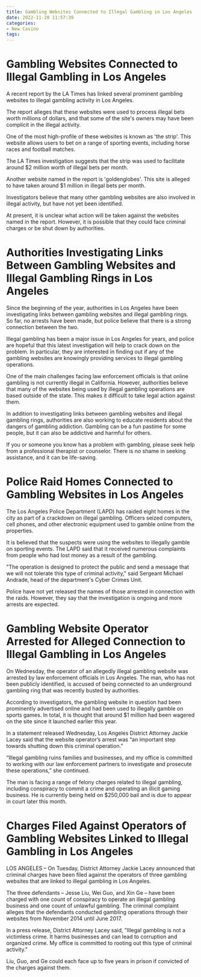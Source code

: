 ```yaml
---
title: Gambling Websites Connected to Illegal Gambling in Los Angeles
date: 2022-11-20 11:57:39
categories:
- New Casino
tags:
---
```



#  Gambling Websites Connected to Illegal Gambling in Los Angeles

A recent report by the LA Times has linked several prominent gambling websites to illegal gambling activity in Los Angeles.

The report alleges that these websites were used to process illegal bets worth millions of dollars, and that some of the site's owners may have been complicit in the illegal activity.

One of the most high-profile of these websites is known as 'the strip'. This website allows users to bet on a range of sporting events, including horse races and football matches.

The LA Times investigation suggests that the strip was used to facilitate around $2 million worth of illegal bets per month.

Another website named in the report is 'goldenglobes'. This site is alleged to have taken around $1 million in illegal bets per month.

Investigators believe that many other gambling websites are also involved in illegal activity, but have not yet been identified.

At present, it is unclear what action will be taken against the websites named in the report. However, it is possible that they could face criminal charges or be shut down by authorities.

#  Authorities Investigating Links Between Gambling Websites and Illegal Gambling Rings in Los Angeles

Since the beginning of the year, authorities in Los Angeles have been investigating links between gambling websites and illegal gambling rings. So far, no arrests have been made, but police believe that there is a strong connection between the two.

Illegal gambling has been a major issue in Los Angeles for years, and police are hopeful that this latest investigation will help to crack down on the problem. In particular, they are interested in finding out if any of the gambling websites are knowingly providing services to illegal gambling operations.

One of the main challenges facing law enforcement officials is that online gambling is not currently illegal in California. However, authorities believe that many of the websites being used by illegal gambling operations are based outside of the state. This makes it difficult to take legal action against them.

In addition to investigating links between gambling websites and illegal gambling rings, authorities are also working to educate residents about the dangers of gambling addiction. Gambling can be a fun pastime for some people, but it can also be addictive and harmful for others.

If you or someone you know has a problem with gambling, please seek help from a professional therapist or counselor. There is no shame in seeking assistance, and it can be life-saving.

#  Police Raid Homes Connected to Gambling Websites in Los Angeles

The Los Angeles Police Department (LAPD) has raided eight homes in the city as part of a crackdown on illegal gambling. Officers seized computers, cell phones, and other electronic equipment used to gamble online from the properties.

It is believed that the suspects were using the websites to illegally gamble on sporting events. The LAPD said that it received numerous complaints from people who had lost money as a result of the gambling.

"The operation is designed to protect the public and send a message that we will not tolerate this type of criminal activity," said Sergeant Michael Andrade, head of the department's Cyber Crimes Unit.

Police have not yet released the names of those arrested in connection with the raids. However, they say that the investigation is ongoing and more arrests are expected.

#  Gambling Website Operator Arrested for Alleged Connection to Illegal Gambling in Los Angeles

On Wednesday, the operator of an allegedly illegal gambling website was arrested by law enforcement officials in Los Angeles. The man, who has not been publicly identified, is accused of being connected to an underground gambling ring that was recently busted by authorities.

According to investigators, the gambling website in question had been prominently advertised online and had been used to illegally gamble on sports games. In total, it is thought that around $1 million had been wagered on the site since it launched earlier this year.

In a statement released Wednesday, Los Angeles District Attorney Jackie Lacey said that the website operator’s arrest was “an important step towards shutting down this criminal operation.”

“Illegal gambling ruins families and businesses, and my office is committed to working with our law enforcement partners to investigate and prosecute these operations,” she continued.

The man is facing a range of felony charges related to illegal gambling, including conspiracy to commit a crime and operating an illicit gaming business. He is currently being held on $250,000 bail and is due to appear in court later this month.

#  Charges Filed Against Operators of Gambling Websites Linked to Illegal Gambling in Los Angeles

LOS ANGELES – On Tuesday, District Attorney Jackie Lacey announced that criminal charges have been filed against the operators of three gambling websites that are linked to illegal gambling in Los Angeles.

The three defendants – Jesse Liu, Wei Guo, and Xin Ge – have been charged with one count of conspiracy to operate an illegal gambling business and one count of unlawful gambling. The criminal complaint alleges that the defendants conducted gambling operations through their websites from November 2014 until June 2017.

In a press release, District Attorney Lacey said, "Illegal gambling is not a victimless crime. It harms businesses and can lead to corruption and organized crime. My office is committed to rooting out this type of criminal activity."

Liu, Guo, and Ge could each face up to five years in prison if convicted of the charges against them.